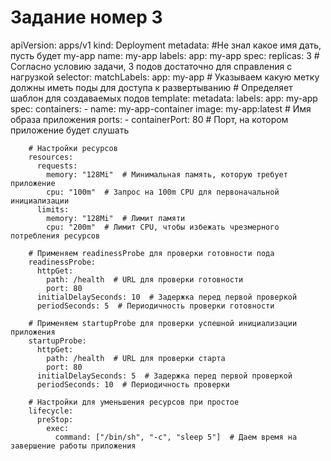 # Задание номер 3
apiVersion: apps/v1
kind: Deployment
metadata:
   #Не знал какое имя дать, пусть будет my-app
  name: my-app
  labels:
    app: my-app
spec:
  replicas: 3  # Согласно условию задачи, 3 подов достаточно для справления с нагрузкой
  selector:
    matchLabels:
      app: my-app # Указываем какую метку должны иметь поды для доступа к развертыванию
     # Определяет шаблон для создаваемых подов 
  template:
    metadata:
      labels:
        app: my-app
    spec:
      containers:
      - name: my-app-container
        image: my-app:latest  # Имя образа приложения
        ports:
        - containerPort: 80  # Порт, на котором приложение будет слушать

        # Настройки ресурсов
        resources:
          requests:
            memory: "128Mi"  # Минимальная память, которую требует приложение
            cpu: "100m"  # Запрос на 100m CPU для первоначальной инициализации
          limits:
            memory: "128Mi"  # Лимит памяти
            cpu: "200m"  # Лимит CPU, чтобы избежать чрезмерного потребления ресурсов

        # Применяем readinessProbe для проверки готовности пода
        readinessProbe:
          httpGet:
            path: /health  # URL для проверки готовности
            port: 80
          initialDelaySeconds: 10  # Задержка перед первой проверкой
          periodSeconds: 5  # Периодичность проверки готовности

        # Применяем startupProbe для проверки успешной инициализации приложения
        startupProbe:
          httpGet:
            path: /health  # URL для проверки старта
            port: 80
          initialDelaySeconds: 5  # Задержка перед первой проверкой
          periodSeconds: 10  # Периодичность проверки

        # Настройки для уменьшения ресурсов при простое
        lifecycle:
          preStop:
            exec:
              command: ["/bin/sh", "-c", "sleep 5"]  # Даем время на завершение работы приложения
